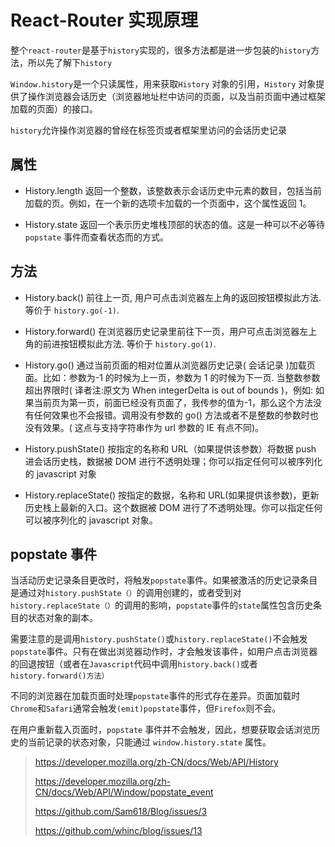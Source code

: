 # React-Router 实现原理

整个`react-router`是基于`history`实现的，很多方法都是进一步包装的`history`方法，所以先了解下`history`

`Window.history`是一个只读属性，用来获取`History` 对象的引用，`History` 对象提供了操作浏览器会话历史（浏览器地址栏中访问的页面，以及当前页面中通过框架加载的页面）的接口。

`history`允许操作浏览器的曾经在标签页或者框架里访问的会话历史记录

## 属性

- History.length
  返回一个整数，该整数表示会话历史中元素的数目，包括当前加载的页。例如，在一个新的选项卡加载的一个页面中，这个属性返回 1。

- History.state
  返回一个表示历史堆栈顶部的状态的值。这是一种可以不必等待`popstate` 事件而查看状态而的方式。

## 方法

- History.back()
  前往上一页, 用户可点击浏览器左上角的返回按钮模拟此方法. 等价于 `history.go(-1)`.

- History.forward()
  在浏览器历史记录里前往下一页，用户可点击浏览器左上角的前进按钮模拟此方法. 等价于 `history.go(1)`.

- History.go()
  通过当前页面的相对位置从浏览器历史记录( 会话记录 )加载页面。比如：参数为-1 的时候为上一页，参数为 1 的时候为下一页. 当整数参数超出界限时( 译者注:原文为 When integerDelta is out of bounds )，例如: 如果当前页为第一页，前面已经没有页面了，我传参的值为-1，那么这个方法没有任何效果也不会报错。调用没有参数的 go() 方法或者不是整数的参数时也没有效果。( 这点与支持字符串作为 url 参数的 IE 有点不同)。

- History.pushState()
  按指定的名称和 URL（如果提供该参数）将数据 push 进会话历史栈，数据被 DOM 进行不透明处理；你可以指定任何可以被序列化的 javascript 对象

- History.replaceState()
  按指定的数据，名称和 URL(如果提供该参数)，更新历史栈上最新的入口。这个数据被 DOM 进行了不透明处理。你可以指定任何可以被序列化的 javascript 对象。

## popstate 事件

当活动历史记录条目更改时，将触发`popstate`事件。如果被激活的历史记录条目是通过对`history.pushState（）`的调用创建的，或者受到对`history.replaceState（）`的调用的影响，`popstate`事件的`state`属性包含历史条目的状态对象的副本。

需要注意的是调用`history.pushState()`或`history.replaceState()`不会触发`popstate`事件。只有在做出浏览器动作时，才会触发该事件，如用户点击浏览器的回退按钮（或者在`Javascript`代码中调用`history.back()`或者`history.forward()方法）`

不同的浏览器在加载页面时处理`popstate`事件的形式存在差异。页面加载时`Chrome`和`Safari`通常会触发`(emit)popstate`事件，但`Firefox`则不会。

在用户重新载入页面时，`popstate` 事件并不会触发，因此，想要获取会话浏览历史的当前记录的状态对象，只能通过 `window.history.state` 属性。

> <https://developer.mozilla.org/zh-CN/docs/Web/API/History>
>
> <https://developer.mozilla.org/zh-CN/docs/Web/API/Window/popstate_event>
>
> <https://github.com/Sam618/Blog/issues/3>
>
> <https://github.com/whinc/blog/issues/13>
